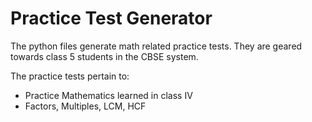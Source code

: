 # Practice Test Generator

The python files generate math related practice tests.  They are
geared towards class 5 students in the CBSE system.

The practice tests pertain to:
* Practice Mathematics learned in class IV
* Factors, Multiples, LCM, HCF 